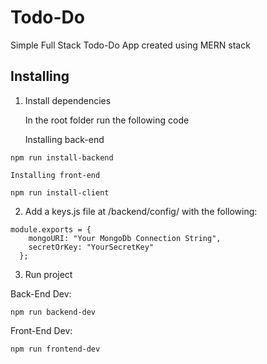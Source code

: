 # Todo-Do
Simple Full Stack Todo-Do App created using MERN stack

## Installing

1. Install dependencies

    In the root folder run the following code

    Installing back-end
```
npm run install-backend
```

    Installing front-end
```
npm run install-client
```
2. Add a keys.js file at /backend/config/ with the following:

```
module.exports = {
    mongoURI: "Your MongoDb Connection String",
    secretOrKey: "YourSecretKey"
  };
```
3. Run project

Back-End Dev:
```
npm run backend-dev
```

Front-End Dev:
```
npm run frontend-dev
```

